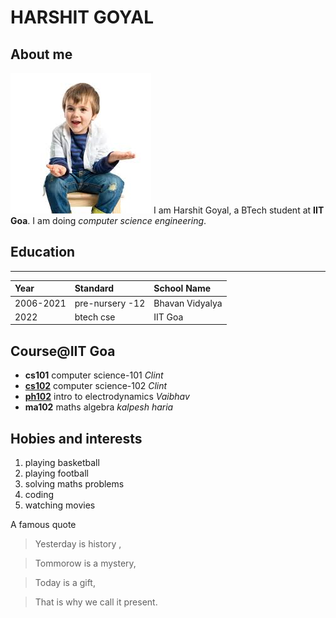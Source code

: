 # HARSHIT GOYAL
## About me
![error loading image](midsem.jpeg)
I am Harshit Goyal, a BTech student at **IIT Goa**. I am doing *computer science engineering*.

## Education
------
| Year | Standard |School Name|
| :------ | :------ | :------|
|2006-2021|pre-nursery -12|Bhavan Vidyalya|
|2022|btech cse|IIT Goa|

## Course@IIT Goa
* **cs101** computer science-101 *Clint*
* [**cs102**](https://classroom.google.com/u/0/c/NTk1MTg5ODUxNDcz/a/NTE5MTc5NTc0Njk4/details) computer science-102 *Clint*
* [**ph102**](https://classroom.google.com/u/0/c/NTE2NDk5ODI5NTc0) intro to electrodynamics *Vaibhav*
* **ma102** maths algebra *kalpesh haria*

## Hobies and interests
1. playing basketball
2. playing football
3. solving maths problems
4. coding
5. watching movies

A famous quote 

> Yesterday is history ,

> Tommorow is a mystery, 

> Today is a gift, 

> That is why we call it present.



